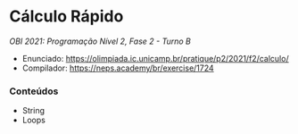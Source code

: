 # Cálculo Rápido
*OBI 2021: Programação Nível 2, Fase 2 - Turno B*

- Enunciado: https://olimpiada.ic.unicamp.br/pratique/p2/2021/f2/calculo/
- Compilador: https://neps.academy/br/exercise/1724

### Conteúdos
- String
- Loops
